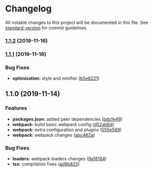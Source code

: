 # Changelog

All notable changes to this project will be documented in this file. See [standard-version](https://github.com/conventional-changelog/standard-version) for commit guidelines.

### [1.1.2](https://github.com/bafxyz/web-chunks/compare/v1.1.1...v1.1.2) (2019-11-16)

### [1.1.1](https://github.com/bafxyz/web-chunks/compare/v1.1.0...v1.1.1) (2019-11-16)


### Bug Fixes

* **optimization:** style and minifier ([b5e6221](https://github.com/bafxyz/web-chunks/commit/b5e62215e126a2eb77a09b10c1b21049aa55c818))

## 1.1.0 (2019-11-14)


### Features

* **packages.json:** added peer dependencies ([bdcfe49](https://github.com/bafxyz/web-chunks/commit/bdcfe49c623e8206ce3a3dc8f351960e10cdaae5))
* **webpack:** build basic webpack config ([d52ab6d](https://github.com/bafxyz/web-chunks/commit/d52ab6d14c83359ec1b005947c075a1d5e10facb))
* **webpack:** extra configuration and plugins ([555e569](https://github.com/bafxyz/web-chunks/commit/555e569666c151133796f60006113a2f90988e4c))
* **webpack:** webpack changes ([abc462a](https://github.com/bafxyz/web-chunks/commit/abc462a8118e6cd022fea9ee57ce5b8038cd837e))


### Bug Fixes

* **loaders:** webpack loaders changes ([9a18184](https://github.com/bafxyz/web-chunks/commit/9a18184135472df89a05c29416d50f9bd103d9a1))
* **tsx:** compilation fixes ([ad9b825](https://github.com/bafxyz/web-chunks/commit/ad9b8250c5c37f558a3e0805434842ea9e764224))
